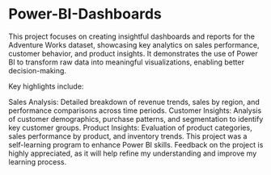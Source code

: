 # Power-BI-Dashboards
This project focuses on creating insightful dashboards and reports for the Adventure Works dataset, showcasing key analytics on sales performance, customer behavior, and product insights. It demonstrates the use of Power BI to transform raw data into meaningful visualizations, enabling better decision-making.

Key highlights include:

Sales Analysis: Detailed breakdown of revenue trends, sales by region, and performance comparisons across time periods.
Customer Insights: Analysis of customer demographics, purchase patterns, and segmentation to identify key customer groups.
Product Insights: Evaluation of product categories, sales performance by product, and inventory trends.
This project was a self-learning program to enhance Power BI skills. Feedback on the project is highly appreciated, as it will help refine my understanding and improve my learning process.
